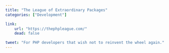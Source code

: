 ```yaml
---
title: "The League of Extraordinary Packages"
categories: ["Development"]

link:
    url: "https://thephpleague.com/"
    dead: false

tweet: "For PHP developers that wish not to reinvent the wheel again."
---
```

